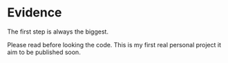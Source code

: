 # Evidence
The first step is always the biggest. 

Please read before looking the code. 
This is my first real personal project it aim to be published soon. 